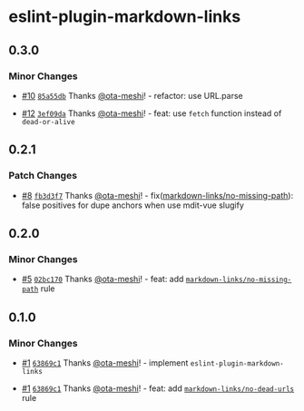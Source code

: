 # eslint-plugin-markdown-links

## 0.3.0

### Minor Changes

- [#10](https://github.com/ota-meshi/eslint-plugin-markdown-links/pull/10) [`85a55db`](https://github.com/ota-meshi/eslint-plugin-markdown-links/commit/85a55dbc8d21d4e6c5a8147733743322f8bf11b2) Thanks [@ota-meshi](https://github.com/ota-meshi)! - refactor: use URL.parse

- [#12](https://github.com/ota-meshi/eslint-plugin-markdown-links/pull/12) [`3ef09da`](https://github.com/ota-meshi/eslint-plugin-markdown-links/commit/3ef09daa99958e347f616c98be56a58d43f94004) Thanks [@ota-meshi](https://github.com/ota-meshi)! - feat: use `fetch` function instead of `dead-or-alive`

## 0.2.1

### Patch Changes

- [#8](https://github.com/ota-meshi/eslint-plugin-markdown-links/pull/8) [`fb3d3f7`](https://github.com/ota-meshi/eslint-plugin-markdown-links/commit/fb3d3f770d4d4995ae4fb2820bfc9e47f9563fb4) Thanks [@ota-meshi](https://github.com/ota-meshi)! - fix([markdown-links/no-missing-path](https://ota-meshi.github.io/eslint-plugin-markdown-links/rules/no-missing-path.html)): false positives for dupe anchors when use mdit-vue slugify

## 0.2.0

### Minor Changes

- [#5](https://github.com/ota-meshi/eslint-plugin-markdown-links/pull/5) [`02bc170`](https://github.com/ota-meshi/eslint-plugin-markdown-links/commit/02bc1704ed8f32d4ca2c766218e5a368b3219ed5) Thanks [@ota-meshi](https://github.com/ota-meshi)! - feat: add [`markdown-links/no-missing-path`](https://ota-meshi.github.io/eslint-plugin-markdown-links/rules/no-missing-path.html) rule

## 0.1.0

### Minor Changes

- [#1](https://github.com/ota-meshi/eslint-plugin-markdown-links/pull/1) [`63869c1`](https://github.com/ota-meshi/eslint-plugin-markdown-links/commit/63869c1d8b6a2644b90578f228a7393518922768) Thanks [@ota-meshi](https://github.com/ota-meshi)! - implement `eslint-plugin-markdown-links`

- [#1](https://github.com/ota-meshi/eslint-plugin-markdown-links/pull/1) [`63869c1`](https://github.com/ota-meshi/eslint-plugin-markdown-links/commit/63869c1d8b6a2644b90578f228a7393518922768) Thanks [@ota-meshi](https://github.com/ota-meshi)! - feat: add [`markdown-links/no-dead-urls`](https://ota-meshi.github.io/eslint-plugin-markdown-links/rules/no-dead-urls.html) rule
